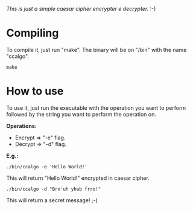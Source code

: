 _This is just a simple caesar cipher encrypter e decrypter._ :-)

# Compiling
To compile it, just run "make". The binary will be on "/bin" with the name "ccalgo".

	make

# How to use
To use it, just run the executable with the operation you want to perform followed by the string you want to perform the operation on.

**Operations:**

 - Encrypt => "-e" flag.
- Decrypt => "-d" flag.

**E.g.:**

	./bin/ccalgo -e 'Hello World!'

This will return "Hello World!" encrypted in caesar cipher.

	./bin/ccalgo -d "Brx'uh yhub frro!"

This will return a secret message! ;-)
